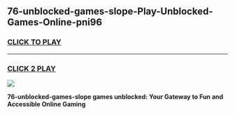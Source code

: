 
## 76-unblocked-games-slope-Play-Unblocked-Games-Online-pni96
<h3>
<a href="https://premium76.site?title=76-unblocked-games-slope&ref=25A">CLICK TO PLAY</a></h3>
<hr>

<h3>
<a href="https://premium76.site?title=76-unblocked-games-slope&ref=25A">CLICK 2 PLAY</a>
  
</h3>

<a href="https://premium76.site?title=76-unblocked-games-slope&ref=25A"><img src="https://clearcache.store/games.png"></a>


**76-unblocked-games-slope games unblocked: Your Gateway to Fun and Accessible Online Gaming**
